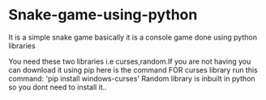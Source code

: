 # Snake-game-using-python
It is a simple snake game basically it is a console game done using python libraries

You need these two libraries i.e curses,random.If you are not having you can download it using pip here is the command
FOR curses library run this command:
'pip install windows-curses'
Random library is inbuilt in python so you dont need to install it..


